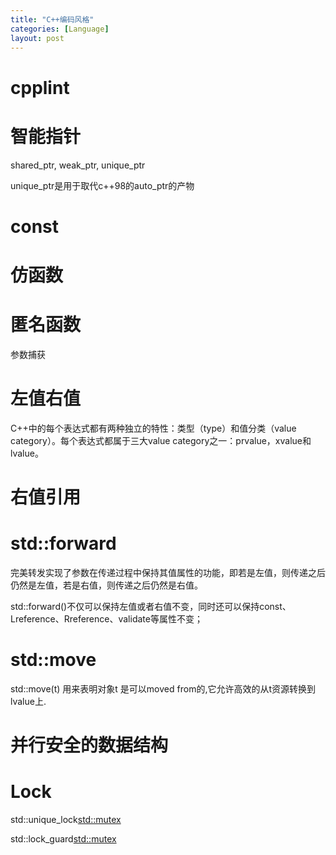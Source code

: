```yaml
---
title: "C++编码风格"
categories: [Language]
layout: post
---
```



# cpplint


# 智能指针

shared_ptr, weak_ptr, unique_ptr

unique_ptr是用于取代c++98的auto_ptr的产物



# const


# 仿函数

# 匿名函数

参数捕获

# 左值右值

C++中的每个表达式都有两种独立的特性：类型（type）和值分类（value category）。每个表达式都属于三大value category之一：prvalue，xvalue和lvalue。

# 右值引用

# std::forward

完美转发实现了参数在传递过程中保持其值属性的功能，即若是左值，则传递之后仍然是左值，若是右值，则传递之后仍然是右值。

std::forward<T>()不仅可以保持左值或者右值不变，同时还可以保持const、Lreference、Rreference、validate等属性不变；


# std::move

std::move(t) 用来表明对象t 是可以moved from的,它允许高效的从t资源转换到lvalue上.



# 并行安全的数据结构


# Lock

std::unique_lock<std::mutex>

std::lock_guard<std::mutex>